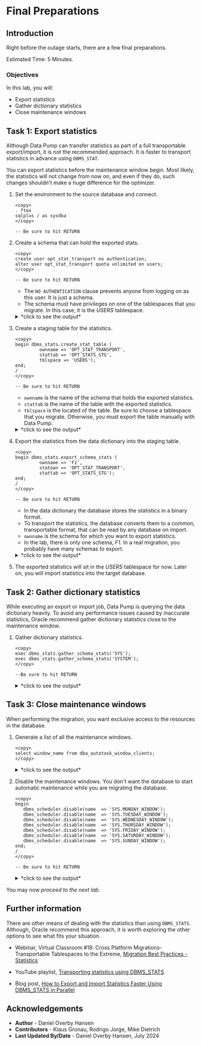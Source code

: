 # Final Preparations

## Introduction

Right before the outage starts, there are a few final preparations.

Estimated Time: 5 Minutes.

### Objectives

In this lab, you will:

* Export statistics
* Gather dictionary statistics
* Close maintenance windows

## Task 1: Export statistics

Although Data Pump can transfer statistics as part of a full transportable export/import, it is not the recommended approach. It is faster to transport statistics in advance using `DBMS_STAT`. 

You can export statistics before the maintenance window begin. Most likely, the statistics will not change from now on, and even if they do, such changes shouldn't make a huge difference for the optimizer.

1. Set the environment to the source database and connect.

    ```
    <copy>
    . ftex
    sqlplus / as sysdba
    </copy>

    -- Be sure to hit RETURN
    ```

2. Create a schema that can hold the exported stats.

    ```
    <copy>
    create user opt_stat_transport no authentication;
    alter user opt_stat_transport quota unlimited on users;
    </copy>

    -- Be sure to hit RETURN
    ```

    * The `NO AUTHENTICATION` clause prevents anyone from logging on as this user. It is just a schema.
    * The schema must have privileges on one of the tablespaces that you migrate. In this case, it is the *USERS* tablespace.

    <details>
    <summary>*click to see the output*</summary>
    ``` text
    SQL> create user opt_stat_transport no authentication;
    
    User created.

    SQL> alter user opt_stat_transport quota unlimited on users;
    
    User altered.
    ```
    </details>

3. Create a staging table for the statistics. 

    ```
    <copy>
    begin dbms_stats.create_stat_table ( 
             ownname => 'OPT_STAT_TRANSPORT',
             stattab => 'OPT_STATS_STG',
             tblspace => 'USERS');
    end;
    /
    </copy>

    -- Be sure to hit RETURN
    ```
    
    * `ownname` is the name of the schema that holds the exported statistics.
    * `stattab` is the name of the table with the exported statistics. 
    * `tblspace` is the located of the table. Be sure to choose a tablespace that you migrate. Otherwise, you must export the table manually with Data Pump.

    <details>
    <summary>*click to see the output*</summary>
    ``` text
    SQL> begin dbms_stats.create_stat_table ( 
             ownname => 'OPT_STAT_TRANSPORT',
             stattab => 'OPT_STATS_STG',
             tblspace => 'USERS');
    end;
    /
    
    SQL>   2    3    4    5    6
    PL/SQL procedure successfully completed.
    ```
    </details>

4. Export the statistics from the data dictionary into the staging table. 

    ```
    <copy>
    begin dbms_stats.export_schema_stats ( 
             ownname => 'F1',
             statown => 'OPT_STAT_TRANSPORT',
             stattab => 'OPT_STATS_STG');
    end;
    /
    </copy>

    -- Be sure to hit RETURN
    ```
    
    * In the data dictionary the database stores the statistics in a binary format.
    * To transport the statistics, the database converts them to a common, transportable format, that can be read by any database on import.
    * `ownname` is the schema for which you want to export statistics. 
    * In the lab, there is only one schema, *F1*. In a real migration, you probably have many schemas to export. 

    <details>
    <summary>*click to see the output*</summary>
    ``` text
    SQL> begin dbms_stats.export_schema_stats ( 
             ownname => 'F1',
             statown => 'OPT_STAT_TRANSPORT',
             stattab => 'OPT_STATS_STG');
    end;
    /
    
    SQL>   2    3    4    5    6
    PL/SQL procedure successfully completed.
    ```
    </details>
    
5. The exported statistics will sit in the *USERS* tablespace for now. Later on, you will import statistics into the target database.

## Task 2: Gather dictionary statistics

While executing an export or import job, Data Pump is querying the data dictionary heavily. To avoid any performance issues caused by inaccurate statistics, Oracle recommend gather dictionary statistics close to the maintenance window.

1. Gather dictionary statistics.

    ```
    <copy>
    exec dbms_stats.gather_schema_stats('SYS');
    exec dbms_stats.gather_schema_stats('SYSTEM');
    </copy>
    
    --Be sure to hit RETURN
    ```

    <details>
    <summary>*click to see the output*</summary>
    ``` text
    SQL> exec dbms_stats.gather_schema_stats('SYS');

    PL/SQL procedure successfully completed.

    SQL> exec dbms_stats.gather_schema_stats('SYSTEM');

    PL/SQL procedure successfully completed.
    ```
    </details>

## Task 3: Close maintenance windows

When performing the migration, you want exclusive access to the resources in the database. 

1. Generate a list of all the maintenance windows. 

    ```
    <copy>
    select window_name from dba_autotask_window_clients;
    </copy>
    ```

    <details>
    <summary>*click to see the output*</summary>
    ``` text
    SQL> select window_name from dba_autotask_window_clients;
    
    WINDOW_NAME
    --------------------------------------------------------------------------------
    FRIDAY_WINDOW
    SATURDAY_WINDOW
    WEDNESDAY_WINDOW
    MONDAY_WINDOW
    THURSDAY_WINDOW
    SUNDAY_WINDOW
    TUESDAY_WINDOW
    
    7 rows selected.
    ```
    </details>

2. Disable the maintenance windows. You don't want the database to start automatic maintenance while you are migrating the database.

    ```
    <copy>
    begin
       dbms_scheduler.disable(name  => 'SYS.MONDAY_WINDOW');
       dbms_scheduler.disable(name  => 'SYS.TUESDAY_WINDOW');
       dbms_scheduler.disable(name  => 'SYS.WEDNESDAY_WINDOW');
       dbms_scheduler.disable(name  => 'SYS.THURSDAY_WINDOW');
       dbms_scheduler.disable(name  => 'SYS.FRIDAY_WINDOW');
       dbms_scheduler.disable(name  => 'SYS.SATURDAY_WINDOW');
       dbms_scheduler.disable(name  => 'SYS.SUNDAY_WINDOW');
    end;
    /
    </copy>

    -- Be sure to hit RETURN

    ```
    <details>
    <summary>*click to see the output*</summary>
    ``` text
    SQL> begin
           dbms_scheduler.disable(name  => 'SYS.MONDAY_WINDOW');
           dbms_scheduler.disable(name  => 'SYS.TUESDAY_WINDOW');
           dbms_scheduler.disable(name  => 'SYS.WEDNESDAY_WINDOW');
           dbms_scheduler.disable(name  => 'SYS.THURSDAY_WINDOW');
           dbms_scheduler.disable(name  => 'SYS.FRIDAY_WINDOW');
           dbms_scheduler.disable(name  => 'SYS.SATURDAY_WINDOW');
           dbms_scheduler.disable(name  => 'SYS.SUNDAY_WINDOW');
        end;
        /  2    3    4    5    6    7    8    9   10
    
    PL/SQL procedure successfully completed.
    ```
    </details>

You may now *proceed to the next lab*.

## Further information

There are other means of dealing with the statistics than using `DBMS_STATS`. Although, Oracle recommend this approach, it is worth exploring the other options to see what fits your situation.

* Webinar, Virtual Classroom #18: Cross Platform Migrations- Transportable Tablespaces to the Extreme, [Migration Best Practices - Statistics](https://www.youtube.com/watch?v=DwUBvjQrPxs)

* YouTube playlist, [Transporting statistics using DBMS_STATS ](https://www.youtube.com/playlist?list=PLIUJ4jBaPQxwrXcRIdc8m8omg1L5ZVX0U)
* Blog post, [How to Export and Import Statistics Faster Using DBMS_STATS in Parallel](https://dohdatabase.com/2023/12/18/how-to-export-and-import-statistics-faster-using-dbms_stats-in-parallel/)

## Acknowledgements

* **Author** - Daniel Overby Hansen
* **Contributors** - Klaus Gronau, Rodrigo Jorge, Mike Dietrich
* **Last Updated By/Date** - Daniel Overby Hansen, July 2024
